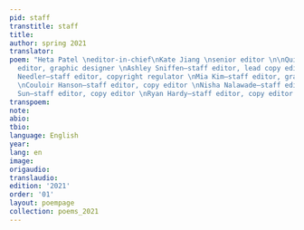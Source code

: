 ```yaml
---
pid: staff
transtitle: staff
title: 
author: spring 2021
translator: 
poem: "Heta Patel \neditor-in-chief\nKate Jiang \nsenior editor \n\nQuinn Gruber—staff
  editor, graphic designer \nAshley Sniffen—staff editor, lead copy editor \nChardonnay
  Needler—staff editor, copyright regulator \nMia Kim—staff editor, graphic designer
  \nCouloir Hanson—staff editor, copy editor \nNisha Nalawade—staff editor \nLiwa
  Sun—staff editor, copy editor \nRyan Hardy—staff editor, copy editor \n"
transpoem: 
note: 
abio: 
tbio: 
language: English
year: 
lang: en
image: 
origaudio: 
translaudio: 
edition: '2021'
order: '01'
layout: poempage
collection: poems_2021
---
```


